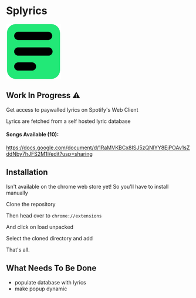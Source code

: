 # Splyrics

<img src="images/logo.png" alt="Project Logo" width="150" height="150">

## Work In Progress ⚠️

Get access to paywalled lyrics on Spotify's Web Client

Lyrics are fetched from a self hosted lyric database

#### Songs Available (10):
https://docs.google.com/document/d/1RaMVKBCx8ISJ5zQNlYY8EjPOAv1sZddNby7hJFS2M1I/edit?usp=sharing

## Installation

Isn't available on the chrome web store yet! So you'll have to install manually

Clone the repository

Then head over to `chrome://extensions`

And click on load unpacked

Select the cloned directory and add

That's all.

## What Needs To Be Done
- populate database with lyrics
- make popup dynamic


